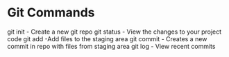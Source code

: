 # Git   Commands 
git init - Create a new git repo
git status - View the changes to your project code
git add -Add files to the staging area
git commit - Creates a new commit in repo with files from staging area
git log - View recent commits
